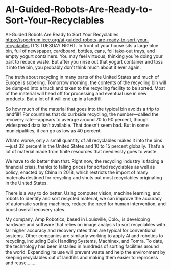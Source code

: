 # AI-Guided-Robots-Are-Ready-to-Sort-Your-Recyclables
AI-Guided Robots Are Ready to Sort Your Recyclables
https://spectrum.ieee.org/ai-guided-robots-are-ready-to-sort-your-recyclables
IT’S TUESDAY NIGHT. In front of your house sits a large blue bin, full of newspaper, cardboard, bottles, cans, foil take-out trays, and empty yogurt containers. You may feel virtuous, thinking you’re doing your part to reduce waste. But after you rinse out that yogurt container and toss it into the bin, you probably don’t think much about it ever again.

The truth about recycling in many parts of the United States and much of Europe is sobering. Tomorrow morning, the contents of the recycling bin will be dumped into a truck and taken to the recycling facility to be sorted. Most of the material will head off for processing and eventual use in new products. But a lot of it will end up in a landfill.

So how much of the material that goes into the typical bin avoids a trip to landfill? For countries that do curbside recycling, the number—called the recovery rate—appears to average around 70 to 90 percent, though widespread data isn’t available. That doesn’t seem bad. But in some municipalities, it can go as low as 40 percent.

What’s worse, only a small quantity of all recyclables makes it into the bins—just 32 percent in the United States and 10 to 15 percent globally. That’s a lot of material made from finite resources that needlessly goes to waste.

We have to do better than that. Right now, the recycling industry is facing a financial crisis, thanks to falling prices for sorted recyclables as well as policy, enacted by China in 2018, which restricts the import of many materials destined for recycling and shuts out most recyclables originating in the United States.

There is a way to do better. Using computer vision, machine learning, and robots to identify and sort recycled material, we can improve the accuracy of automatic sorting machines, reduce the need for human intervention, and boost overall recovery rates.

My company, Amp Robotics, based in Louisville, Colo., is developing hardware and software that relies on image analysis to sort recyclables with far higher accuracy and recovery rates than are typical for conventional systems. Other companies are similarly working to apply AI and robotics to recycling, including Bulk Handling Systems, Machinex, and Tomra. To date, the technology has been installed in hundreds of sorting facilities around the world. Expanding its use will prevent waste and help the environment by keeping recyclables out of landfills and making them easier to reprocess and reuse........
